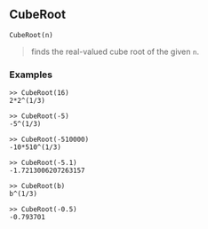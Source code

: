 ## CubeRoot
```
CubeRoot(n)
```
> finds the real-valued cube root of the given `n`.

### Examples
```
>> CubeRoot(16)
2*2^(1/3)

>> CubeRoot(-5)
-5^(1/3)

>> CubeRoot(-510000)
-10*510^(1/3)
 
>> CubeRoot(-5.1)
-1.7213006207263157

>> CubeRoot(b)
b^(1/3)   

>> CubeRoot(-0.5)
-0.793701
```